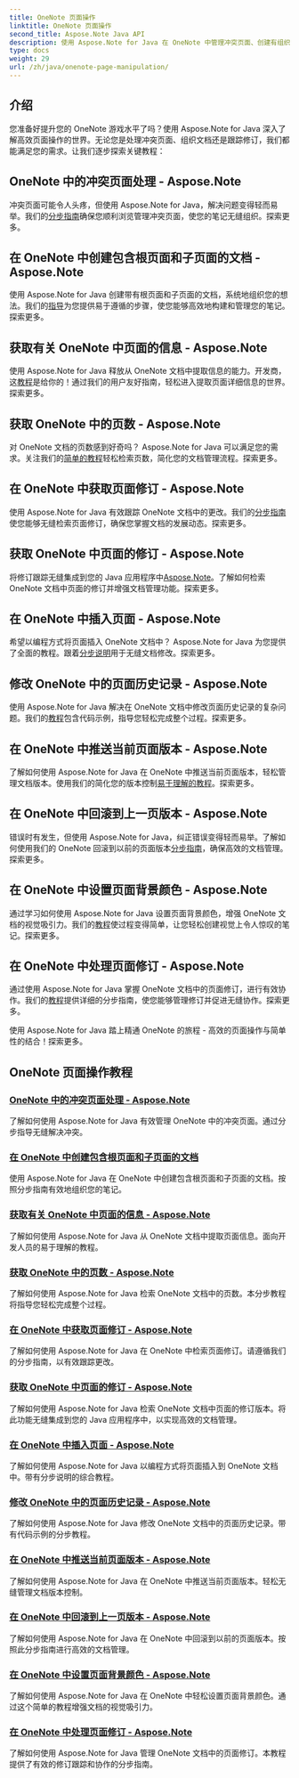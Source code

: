 ```yaml
---
title: OneNote 页面操作
linktitle: OneNote 页面操作
second_title: Aspose.Note Java API
description: 使用 Aspose.Note for Java 在 OneNote 中管理冲突页面、创建有组织的文档并跟踪修订。高效文档管理的分步教程。
type: docs
weight: 29
url: /zh/java/onenote-page-manipulation/
---
```


## 介绍

您准备好提升您的 OneNote 游戏水平了吗？使用 Aspose.Note for Java 深入了解高效页面操作的世界。无论您是处理冲突页面、组织文档还是跟踪修订，我们都能满足您的需求。让我们逐步探索关键教程：

## OneNote 中的冲突页面处理 - Aspose.Note
冲突页面可能令人头疼，但使用 Aspose.Note for Java，解决问题变得轻而易举。我们的[分步指南](./conflict-page-manipulation/)确保您顺利浏览管理冲突页面，使您的笔记无缝组织。探索更多。

## 在 OneNote 中创建包含根页面和子页面的文档 - Aspose.Note
使用 Aspose.Note for Java 创建带有根页面和子页面的文档，系统地组织您的想法。我们的[指导](./create-document-with-root-and-sub-pages/)为您提供易于遵循的步骤，使您能够高效地构建和管理您的笔记。探索更多。

## 获取有关 OneNote 中页面的信息 - Aspose.Note
使用 Aspose.Note for Java 释放从 OneNote 文档中提取信息的能力。开发商，这[教程](./get-information-about-pages/)是给你的！通过我们的用户友好指南，轻松进入提取页面详细信息的世界。探索更多。

## 获取 OneNote 中的页数 - Aspose.Note
对 OneNote 文档的页数感到好奇吗？ Aspose.Note for Java 可以满足您的需求。关注我们的[简单的教程](./get-page-count/)轻松检索页数，简化您的文档管理流程。探索更多。

## 在 OneNote 中获取页面修订 - Aspose.Note
使用 Aspose.Note for Java 有效跟踪 OneNote 文档中的更改。我们的[分步指南](./get-page-revisions/)使您能够无缝检索页面修订，确保您掌握文档的发展动态。探索更多。

## 获取 OneNote 中页面的修订 - Aspose.Note
将修订跟踪无缝集成到您的 Java 应用程序中[Aspose.Note](https://link-to-aspose.note)。了解如何检索 OneNote 文档中页面的修订并增强文档管理功能。探索更多。

## 在 OneNote 中插入页面 - Aspose.Note
希望以编程方式将页面插入 OneNote 文档中？ Aspose.Note for Java 为您提供了全面的教程。跟着[分步说明](./insert-pages/)用于无缝文档修改。探索更多。

## 修改 OneNote 中的页面历史记录 - Aspose.Note
使用 Aspose.Note for Java 解决在 OneNote 文档中修改页面历史记录的复杂问题。我们的[教程](./modify-page-history/)包含代码示例，指导您轻松完成整个过程。探索更多。

## 在 OneNote 中推送当前页面版本 - Aspose.Note
了解如何使用 Aspose.Note for Java 在 OneNote 中推送当前页面版本，轻松管理文档版本。使用我们的简化您的版本控制[易于理解的教程](./push-current-page-version/)。探索更多。

## 在 OneNote 中回滚到上一页版本 - Aspose.Note
错误时有发生，但使用 Aspose.Note for Java，纠正错误变得轻而易举。了解如何使用我们的 OneNote 回滚到以前的页面版本[分步指南](./roll-back-to-previous-page-version/)，确保高效的文档管理。探索更多。

## 在 OneNote 中设置页面背景颜色 - Aspose.Note
通过学习如何使用 Aspose.Note for Java 设置页面背景颜色，增强 OneNote 文档的视觉吸引力。我们的[教程](./set-page-background-color/)使过程变得简单，让您轻松创建视觉上令人惊叹的笔记。探索更多。

## 在 OneNote 中处理页面修订 - Aspose.Note
通过使用 Aspose.Note for Java 掌握 OneNote 文档中的页面修订，进行有效协作。我们的[教程](./working-with-page-revisions/)提供详细的分步指南，使您能够管理修订并促进无缝协作。探索更多。

使用 Aspose.Note for Java 踏上精通 OneNote 的旅程 - 高效的页面操作与简单性的结合！探索更多。
## OneNote 页面操作教程
### [OneNote 中的冲突页面处理 - Aspose.Note](./conflict-page-manipulation/)
了解如何使用 Aspose.Note for Java 有效管理 OneNote 中的冲突页面。通过分步指导无缝解决冲突。
### [在 OneNote 中创建包含根页面和子页面的文档](./create-document-with-root-and-sub-pages/)
使用 Aspose.Note for Java 在 OneNote 中创建包含根页面和子页面的文档。按照分步指南有效地组织您的笔记。
### [获取有关 OneNote 中页面的信息 - Aspose.Note](./get-information-about-pages/)
了解如何使用 Aspose.Note for Java 从 OneNote 文档中提取页面信息。面向开发人员的易于理解的教程。
### [获取 OneNote 中的页数 - Aspose.Note](./get-page-count/)
了解如何使用 Aspose.Note for Java 检索 OneNote 文档中的页数。本分步教程将指导您轻松完成整个过程。
### [在 OneNote 中获取页面修订 - Aspose.Note](./get-page-revisions/)
了解如何使用 Aspose.Note for Java 在 OneNote 中检索页面修订。请遵循我们的分步指南，以有效跟踪更改。
### [获取 OneNote 中页面的修订 - Aspose.Note](./get-revisions-of-pages/)
了解如何使用 Aspose.Note for Java 检索 OneNote 文档中页面的修订版本。将此功能无缝集成到您的 Java 应用程序中，以实现高效的文档管理。
### [在 OneNote 中插入页面 - Aspose.Note](./insert-pages/)
了解如何使用 Aspose.Note for Java 以编程方式将页面插入到 OneNote 文档中。带有分步说明的综合教程。
### [修改 OneNote 中的页面历史记录 - Aspose.Note](./modify-page-history/)
了解如何使用 Aspose.Note for Java 修改 OneNote 文档中的页面历史记录。带有代码示例的分步教程。
### [在 OneNote 中推送当前页面版本 - Aspose.Note](./push-current-page-version/)
了解如何使用 Aspose.Note for Java 在 OneNote 中推送当前页面版本。轻松无缝管理文档版本控制。
### [在 OneNote 中回滚到上一页版本 - Aspose.Note](./roll-back-to-previous-page-version/)
了解如何使用 Aspose.Note for Java 在 OneNote 中回滚到以前的页面版本。按照此分步指南进行高效的文档管理。
### [在 OneNote 中设置页面背景颜色 - Aspose.Note](./set-page-background-color/)
了解如何使用 Aspose.Note for Java 在 OneNote 中轻松设置页面背景颜色。通过这个简单的教程增强文档的视觉吸引力。
### [在 OneNote 中处理页面修订 - Aspose.Note](./working-with-page-revisions/)
了解如何使用 Aspose.Note for Java 管理 OneNote 文档中的页面修订。本教程提供了有效的修订跟踪和协作的分步指南。